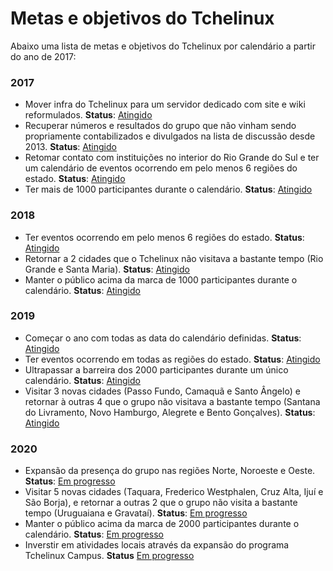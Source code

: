 Metas e objetivos do Tchelinux
==============================

Abaixo uma lista de metas e objetivos do Tchelinux por calendário a partir do ano de 2017:


### 2017

- Mover infra do Tchelinux para um servidor dedicado com site e wiki reformulados. **Status**: [Atingido](https://groups.google.com/d/msg/tchelinux/la6ayskw4Qw/eI1QHcGbBQAJ)
- Recuperar números e resultados do grupo que não vinham sendo propriamente contabilizados e divulgados na lista de discussão desde 2013. **Status**: [Atingido](https://groups.google.com/d/msg/tchelinux/la6ayskw4Qw/eI1QHcGbBQAJ)
- Retomar contato com instituições no interior do Rio Grande do Sul e ter um calendário de eventos ocorrendo em pelo menos 6 regiões do estado. **Status**: [Atingido](https://groups.google.com/d/msg/tchelinux/oLCg8p7YeVY/d_ut2owuEQAJ)
- Ter mais de 1000 participantes durante o calendário. **Status**: [Atingido](https://groups.google.com/d/msg/tchelinux/oLCg8p7YeVY/d_ut2owuEQAJ)

### 2018

- Ter eventos ocorrendo em pelo menos 6 regiões do estado. **Status**: [Atingido](https://groups.google.com/d/msg/tchelinux/TzOiAXBRWP4/GKuFUsTuBQAJ)
- Retornar a 2 cidades que o Tchelinux não visitava a bastante tempo (Rio Grande e Santa Maria). **Status**: [Atingido](https://groups.google.com/d/msg/tchelinux/TzOiAXBRWP4/GKuFUsTuBQAJ)
- Manter o público acima da marca de 1000 participantes durante o calendário. **Status**: [Atingido](https://groups.google.com/d/msg/tchelinux/TzOiAXBRWP4/GKuFUsTuBQAJ)

### 2019 

- Começar o ano com todas as data do calendário definidas. **Status**: [Atingido](https://groups.google.com/d/msg/tchelinux/GYvbPLGCMrU/BXVXjtAEDwAJ)
- Ter eventos ocorrendo em todas as regiões do estado. **Status**: [Atingido](https://groups.google.com/d/msg/tchelinux/z2TtXR8AfCI/6mLagUSTBgAJ)
- Ultrapassar a barreira dos 2000 participantes durante um único calendário. **Status**: [Atingido](https://groups.google.com/d/msg/tchelinux/z2TtXR8AfCI/6mLagUSTBgAJ)
- Visitar 3 novas cidades (Passo Fundo, Camaquã e Santo Ângelo) e retornar à outras 4 que o grupo não visitava a bastante tempo (Santana do Livramento, Novo Hamburgo, Alegrete e Bento Gonçalves). **Status**: [Atingido](https://groups.google.com/d/msg/tchelinux/z2TtXR8AfCI/6mLagUSTBgAJ) 

### 2020

- Expansão da presença do grupo nas regiões Norte, Noroeste e Oeste. **Status**: [Em progresso](https://tchelinux.org) 
- Visitar 5 novas cidades (Taquara, Frederico Westphalen, Cruz Alta, Ijuí e São Borja), e retornar a outras 2 que o grupo não visita a bastante tempo (Uruguaiana e Gravataí). **Status**: [Em progresso](https://tchelinux.org) 
- Manter o público acima da marca de 2000 participantes durante o calendário. **Status**: [Em progresso](https://tchelinux.org)
- Inverstir em atividades locais através da expansão do programa Tchelinux Campus. **Status** [Em progresso](https://tchelinux.org)
